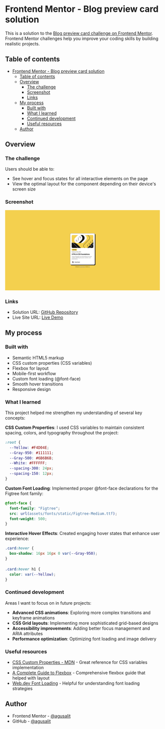 # Frontend Mentor - Blog preview card solution

This is a solution to the [Blog preview card challenge on Frontend Mentor](https://www.frontendmentor.io/challenges/blog-preview-card-ckPaj01IcS). Frontend Mentor challenges help you improve your coding skills by building realistic projects.

## Table of contents

- [Frontend Mentor - Blog preview card solution](#frontend-mentor---blog-preview-card-solution)
  - [Table of contents](#table-of-contents)
  - [Overview](#overview)
    - [The challenge](#the-challenge)
    - [Screenshot](#screenshot)
    - [Links](#links)
  - [My process](#my-process)
    - [Built with](#built-with)
    - [What I learned](#what-i-learned)
    - [Continued development](#continued-development)
    - [Useful resources](#useful-resources)
  - [Author](#author)

## Overview

### The challenge

Users should be able to:

- See hover and focus states for all interactive elements on the page
- View the optimal layout for the component depending on their device's screen size

### Screenshot

![Blog Preview Card Screenshot](assets/images/screenshot.png)

### Links

- Solution URL: [GitHub Repository](https://github.com/agusalit/FrontendChallenge-BlogPreview)
- Live Site URL: [Live Demo](https://agusalit.github.io/FrontendChallenge-BlogPreview/)

## My process

### Built with

- Semantic HTML5 markup
- CSS custom properties (CSS variables)
- Flexbox for layout
- Mobile-first workflow
- Custom font loading (@font-face)
- Smooth hover transitions
- Responsive design

### What I learned

This project helped me strengthen my understanding of several key concepts:

**CSS Custom Properties**: I used CSS variables to maintain consistent spacing, colors, and typography throughout the project:

```css
:root {
  --Yellow: #F4D04E;
  --Gray-950: #111111;
  --Gray-500: #6B6B6B;
  --White: #FFFFFF;
  --spacing-300: 24px;
  --spacing-150: 12px;
}
```

**Custom Font Loading**: Implemented proper @font-face declarations for the Figtree font family:

```css
@font-face {
  font-family: "Figtree";
  src: url(assets/fonts/static/Figtree-Medium.ttf);
  font-weight: 500;
}
```

**Interactive Hover Effects**: Created engaging hover states that enhance user experience:

```css
.card:hover {
  box-shadow: 16px 16px 0 var(--Gray-950);
}

.card:hover h1 {
  color: var(--Yellow);
}
```

### Continued development

Areas I want to focus on in future projects:

- **Advanced CSS animations**: Exploring more complex transitions and keyframe animations
- **CSS Grid layouts**: Implementing more sophisticated grid-based designs
- **Accessibility improvements**: Adding better focus management and ARIA attributes
- **Performance optimization**: Optimizing font loading and image delivery

### Useful resources

- [CSS Custom Properties - MDN](https://developer.mozilla.org/en-US/docs/Web/CSS/Using_CSS_custom_properties) - Great reference for CSS variables implementation
- [A Complete Guide to Flexbox](https://css-tricks.com/snippets/css/a-guide-to-flexbox/) - Comprehensive flexbox guide that helped with layout
- [Web.dev Font Loading](https://web.dev/font-display/) - Helpful for understanding font loading strategies

## Author

- Frontend Mentor - [@agusalit](https://www.frontendmentor.io/profile/agusalit)
- GitHub - [@agusalit](https://github.com/agusalit)